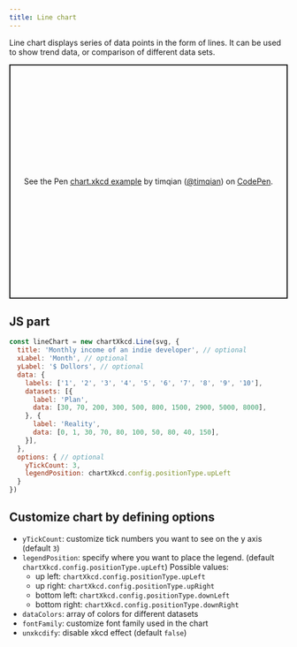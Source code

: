 ```yaml
---
title: Line chart
---
```


Line chart displays series of data points in the form of lines. It can be used to show trend data, or comparison of different data sets.

<p class="codepen" data-height="424" data-theme-id="light" data-default-tab="result" data-user="timqian" data-slug-hash="GRKqLaL" style="height: 424px; box-sizing: border-box; display: flex; align-items: center; justify-content: center; border: 2px solid; margin: 1em 0; padding: 1em;" data-pen-title="chart.xkcd example">
  <span>See the Pen <a href="https://codepen.io/timqian/pen/GRKqLaL/">
  chart.xkcd example</a> by timqian (<a href="https://codepen.io/timqian">@timqian</a>)
  on <a href="https://codepen.io">CodePen</a>.</span>
</p>
<script async src="https://static.codepen.io/assets/embed/ei.js"></script>

## JS part

```js
const lineChart = new chartXkcd.Line(svg, {
  title: 'Monthly income of an indie developer', // optional
  xLabel: 'Month', // optional
  yLabel: '$ Dollors', // optional
  data: {
    labels: ['1', '2', '3', '4', '5', '6', '7', '8', '9', '10'],
    datasets: [{
      label: 'Plan',
      data: [30, 70, 200, 300, 500, 800, 1500, 2900, 5000, 8000],
    }, {
      label: 'Reality',
      data: [0, 1, 30, 70, 80, 100, 50, 80, 40, 150],
    }],
  },
  options: { // optional
    yTickCount: 3,
    legendPosition: chartXkcd.config.positionType.upLeft
  }
})
```

## Customize chart by defining options

- `yTickCount`: customize tick numbers you want to see on the y axis (default `3`)
- `legendPosition`: specify where you want to place the legend. (default `chartXkcd.config.positionType.upLeft`)
  Possible values:
    - up left: `chartXkcd.config.positionType.upLeft`
    - up right: `chartXkcd.config.positionType.upRight`
    - bottom left: `chartXkcd.config.positionType.downLeft`
    - bottom right: `chartXkcd.config.positionType.downRight`
- `dataColors`: array of colors for different datasets
- `fontFamily`: customize font family used in the chart
- `unxkcdify`: disable xkcd effect (default `false`)
